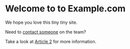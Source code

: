 # Welcome to to Example.com

We hope you love this tiny tiny site.

Need to [contact someone](contact.md) on the team?

Take a look at [Article 2](/chapter3/article2.md) for more information.
